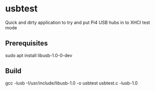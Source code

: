 # usbtest

Quick and dirty application to try and put Pi4 USB hubs in to XHCI test mode

## Prerequisites

sudo apt install libusb-1.0-0-dev

## Build

gcc -lusb -I/usr/include/libusb-1.0 -o usbtest usbtest.c -lusb-1.0
